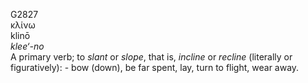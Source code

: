 <body>
  <p>G2827<br>  κλίνω  <br> klinō  <br><i>klee‘-no </i><br>A primary verb; to <i>slant</i> or <i>slope</i>, that is, <i>incline</i> or <i>recline</i> (literally or figuratively): - bow (down), be far spent, lay, turn to flight, wear away.<br></p>
 </body>